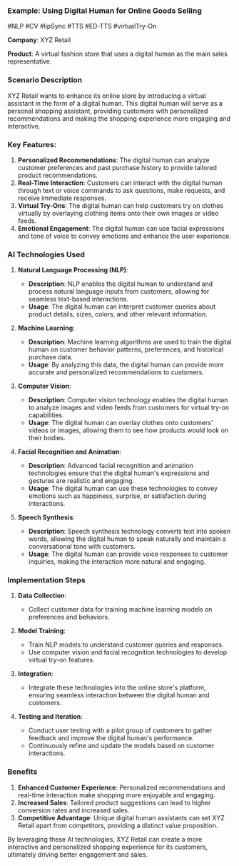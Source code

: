 ### Example: Using Digital Human for Online Goods Selling

#NLP #CV #lipSync #TTS #ED-TTS #virtualTry-On

**Company**: XYZ Retail

**Product**: A virtual fashion store that uses a digital human as the main sales representative.

### Scenario Description

XYZ Retail wants to enhance its online store by introducing a virtual assistant in the form of a digital human. This digital human will serve as a personal shopping assistant, providing customers with personalized recommendations and making the shopping experience more engaging and interactive.

### Key Features:

1. **Personalized Recommendations**: The digital human can analyze customer preferences and past purchase history to provide tailored product recommendations.
2. **Real-Time Interaction**: Customers can interact with the digital human through text or voice commands to ask questions, make requests, and receive immediate responses.
3. **Virtual Try-Ons**: The digital human can help customers try on clothes virtually by overlaying clothing items onto their own images or video feeds.
4. **Emotional Engagement**: The digital human can use facial expressions and tone of voice to convey emotions and enhance the user experience.

### AI Technologies Used

1. **Natural Language Processing (NLP)**:
   - **Description**: NLP enables the digital human to understand and process natural language inputs from customers, allowing for seamless text-based interactions.
   - **Usage**: The digital human can interpret customer queries about product details, sizes, colors, and other relevant information.

2. **Machine Learning**:
   - **Description**: Machine learning algorithms are used to train the digital human on customer behavior patterns, preferences, and historical purchase data.
   - **Usage**: By analyzing this data, the digital human can provide more accurate and personalized recommendations to customers.

3. **Computer Vision**:
   - **Description**: Computer vision technology enables the digital human to analyze images and video feeds from customers for virtual try-on capabilities.
   - **Usage**: The digital human can overlay clothes onto customers' videos or images, allowing them to see how products would look on their bodies.

4. **Facial Recognition and Animation**:
   - **Description**: Advanced facial recognition and animation technologies ensure that the digital human's expressions and gestures are realistic and engaging.
   - **Usage**: The digital human can use these technologies to convey emotions such as happiness, surprise, or satisfaction during interactions.

5. **Speech Synthesis**:
   - **Description**: Speech synthesis technology converts text into spoken words, allowing the digital human to speak naturally and maintain a conversational tone with customers.
   - **Usage**: The digital human can provide voice responses to customer inquiries, making the interaction more natural and engaging.

### Implementation Steps

1. **Data Collection**:
   - Collect customer data for training machine learning models on preferences and behaviors.
   
2. **Model Training**:
   - Train NLP models to understand customer queries and responses.
   - Use computer vision and facial recognition technologies to develop virtual try-on features.

3. **Integration**:
   - Integrate these technologies into the online store's platform, ensuring seamless interaction between the digital human and customers.
   
4. **Testing and Iteration**:
   - Conduct user testing with a pilot group of customers to gather feedback and improve the digital human's performance.
   - Continuously refine and update the models based on customer interactions.

### Benefits

1. **Enhanced Customer Experience**: Personalized recommendations and real-time interaction make shopping more enjoyable and engaging.
2. **Increased Sales**: Tailored product suggestions can lead to higher conversion rates and increased sales.
3. **Competitive Advantage**: Unique digital human assistants can set XYZ Retail apart from competitors, providing a distinct value proposition.

By leveraging these AI technologies, XYZ Retail can create a more interactive and personalized shopping experience for its customers, ultimately driving better engagement and sales.